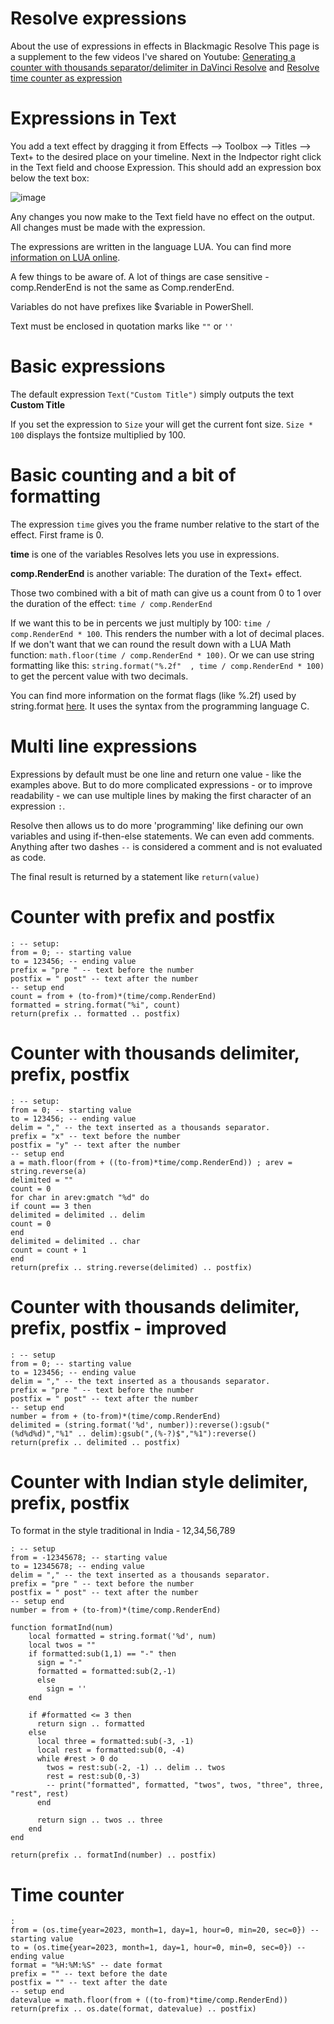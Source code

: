 # Resolve expressions
About the use of expressions in effects in Blackmagic Resolve
This page is a supplement to the few videos I've shared on Youtube: [Generating a counter with thousands separator/delimiter in DaVinci Resolve](https://youtu.be/Y-RYs49gtvo) and [Resolve time counter as expression](https://youtu.be/5cV6Py8-zM8)

# Expressions in Text
You add a text effect by dragging it from Effects --> Toolbox --> Titles --> Text+ to the desired place on your timeline.
Next in the Indpector right click in the Text field and choose Expression. This should add an expression box below the text box:

![image](https://github.com/knejmann/Resolve_expressions/assets/18518513/38eee478-9537-4d1e-b280-2b0f60f9fb20)

Any changes you now make to the Text field have no effect on the output. All changes must be made with the expression.

The expressions are written in the language LUA. You can find more [information on LUA online](https://www.lua.org/pil/contents.html).

A few things to be aware of. A lot of things are case sensitive - comp.RenderEnd is not the same as Comp.renderEnd.

Variables do not have prefixes like $variable in PowerShell.

Text must be enclosed in quotation marks like `""` or `''`

# Basic expressions
The default expression `Text("Custom Title")` simply outputs the text __Custom Title__

If you set the expression to `Size` your will get the current font size. `Size * 100` displays the fontsize multiplied by 100.

# Basic counting and a bit of formatting
The expression `time` gives you the frame number relative to the start of the effect. First frame is 0.

__time__ is one of the variables Resolves lets you use in expressions.

__comp.RenderEnd__ is another variable: The duration of the Text+ effect.

Those two combined with a bit of math can give us a count from 0 to 1 over the duration of the effect: `time / comp.RenderEnd`

If we want this to be in percents we just multiply by 100: `time / comp.RenderEnd * 100`. This renders the number with a lot of decimal places. If we don't want that we can round the result down with a LUA Math function: `math.floor(time / comp.RenderEnd * 100)`. Or we can use string formatting like this: `string.format("%.2f"  , time / comp.RenderEnd * 100)` to get the percent value with two decimals.

You can find more information on the format flags (like %.2f) used by string.format [here](https://faq.cprogramming.com/cgi-bin/smartfaq.cgi?answer=1048379655&id=1043284385). It uses the syntax from the programming language C.

# Multi line expressions
Expressions by default must be one line and return one value - like the examples above.
But to do more complicated expressions - or to improve readability - we can use multiple lines by making the first character of an expression `:`.

Resolve then allows us to do more 'programming' like defining our own variables and using if-then-else statements.
We can even add comments. Anything after two dashes `--` is considered a comment and is not evaluated as code.

The final result is returned by a statement like `return(value)`

# Counter with prefix and postfix

```
: -- setup:
from = 0; -- starting value
to = 123456; -- ending value
prefix = "pre " -- text before the number
postfix = " post" -- text after the number
-- setup end
count = from + (to-from)*(time/comp.RenderEnd)
formatted = string.format("%i", count)
return(prefix .. formatted .. postfix)
```


# Counter with thousands delimiter, prefix, postfix

```
: -- setup:
from = 0; -- starting value
to = 123456; -- ending value
delim = "," -- the text inserted as a thousands separator.
prefix = "x" -- text before the number
postfix = "y" -- text after the number
-- setup end
a = math.floor(from + ((to-from)*time/comp.RenderEnd)) ; arev = string.reverse(a)
delimited = ""
count = 0
for char in arev:gmatch "%d" do
if count == 3 then
delimited = delimited .. delim
count = 0
end
delimited = delimited .. char
count = count + 1
end
return(prefix .. string.reverse(delimited) .. postfix)
```

# Counter with thousands delimiter, prefix, postfix - improved

```
: -- setup
from = 0; -- starting value
to = 123456; -- ending value
delim = "," -- the text inserted as a thousands separator.
prefix = "pre " -- text before the number
postfix = " post" -- text after the number
-- setup end
number = from + (to-from)*(time/comp.RenderEnd)
delimited = (string.format('%d', number)):reverse():gsub("(%d%d%d)","%1" .. delim):gsub(",(%-?)$","%1"):reverse()
return(prefix .. delimited .. postfix)
```

# Counter with Indian style delimiter, prefix, postfix
To format in the style traditional in India - 12,34,56,789
```
: -- setup
from = -12345678; -- starting value
to = 12345678; -- ending value
delim = "," -- the text inserted as a thousands separator.
prefix = "pre " -- text before the number
postfix = " post" -- text after the number
-- setup end
number = from + (to-from)*(time/comp.RenderEnd)

function formatInd(num)
    local formatted = string.format('%d', num)
    local twos = ""
    if formatted:sub(1,1) == "-" then
      sign = "-"
      formatted = formatted:sub(2,-1)
      else
        sign = ''
    end

    if #formatted <= 3 then
      return sign .. formatted
    else
      local three = formatted:sub(-3, -1)
      local rest = formatted:sub(0, -4)
      while #rest > 0 do
        twos = rest:sub(-2, -1) .. delim .. twos
        rest = rest:sub(0,-3)
        -- print("formatted", formatted, "twos", twos, "three", three, "rest", rest)
      end

      return sign .. twos .. three
    end
end

return(prefix .. formatInd(number) .. postfix)

```


# Time counter

```
:
from = (os.time{year=2023, month=1, day=1, hour=0, min=20, sec=0}) -- starting value
to = (os.time{year=2023, month=1, day=1, hour=0, min=0, sec=0}) -- ending value
format = "%H:%M:%S" -- date format
prefix = "" -- text before the date
postfix = "" -- text after the date
-- setup end
datevalue = math.floor(from + ((to-from)*time/comp.RenderEnd))
return(prefix .. os.date(format, datevalue) .. postfix)
```
